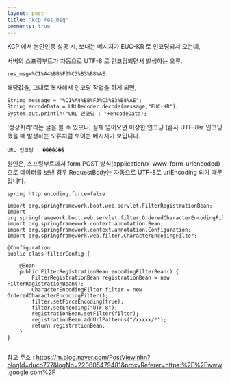 ```yaml
---
layout: post
title: "kcp res_msg"
comments: true
---
```


KCP 에서 본인인증 성공 시, 보내는 메시지가 EUC-KR 로 인코딩되서 오는데, 

서버의 스프링부트가 자동으로 UTF-8 로 인코딩되면서 발생하는 오류.

```
res_msg=%C1%A4%BB%F3%C3%B3%B8%AE
```

해당값을, 그대로 복사해서 인코딩 작업을 하게 되면,

```
String message = "%C1%A4%BB%F3%C3%B3%B8%AE";
String encodeData = URLDecoder.decode(message,"EUC-KR");
System.out.println("URL 인코딩 : "+encodeData);

```

'정상처리'라는 글을 볼 수 있으나, 실제 넘어오면 이상한 인코딩 (흡사 UTF-8로 인코딩했을 때 발생하는 오류처럼 보이는 메시지가 보입니다. 

```
URL 인코딩 : ����ó��
```

원인은, 스프링부트에서 form POST 방식(application/x-www-form-urlencoded)으로 데이터를 보낸 경우 
RequestBody는 자동으로 UTF-8로 urlEncoding 되기 때문입니다.


```
spring.http.encoding.force=false
```

```
import org.springframework.boot.web.servlet.FilterRegistrationBean;
import org.springframework.boot.web.servlet.filter.OrderedCharacterEncodingFilter;
import org.springframework.context.annotation.Bean;
import org.springframework.context.annotation.Configuration;
import org.springframework.web.filter.CharacterEncodingFilter;
 
@Configuration
public class filterConfig {
    
    @Bean
    public FilterRegistrationBean encodingFilterBean() {
        FilterRegistrationBean registrationBean = new FilterRegistrationBean();
        CharacterEncodingFilter filter = new OrderedCharacterEncodingFilter();
        filter.setForceEncoding(true);
        filter.setEncoding("UTF-8");
        registrationBean.setFilter(filter);
        registrationBean.addUrlPatterns("/xxxxx/*");
        return registrationBean;
    }
}
 
```

참고 주소 : https://m.blog.naver.com/PostView.nhn?blogId=duco777&logNo=220605479481&proxyReferer=https:%2F%2Fwww.google.com%2F



